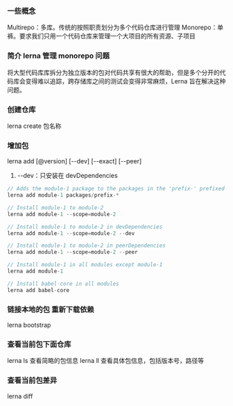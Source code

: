 <!--
 * @Author: 谢树宏
 * @Date: 2022-05-12 16:09:47
 * @LastEditors: 谢树宏
 * @LastEditTime: 2022-05-17 16:47:38
 * @FilePath: /about-study/Lerna.md
-->

### 一些概念

Multirepo：多库。传统的按照职责划分为多个代码仓库进行管理
Monorepo：单裤。要求我们只用一个代码仓库来管理一个大项目的所有资源、子项目

### 简介 lerna 管理 monorepo 问题

将大型代码库库拆分为独立版本的包对代码共享有很大的帮助，但是多个分开的代码库会变得难以追踪，跨存储库之间的测试会变得非常麻烦，Lerna 旨在解决这种问题。

### 创建仓库

lerna create 包名称

### 增加包

lerna add <package>[@version] [--dev] [--exact] [--peer]

1. --dev：只安装在 devDependencies

```js
// Adds the module-1 package to the packages in the 'prefix-' prefixed folders
lerna add module-1 packages/prefix-*

// Install module-1 to module-2
lerna add module-1 --scope=module-2

// Install module-1 to module-2 in devDependencies
lerna add module-1 --scope=module-2 --dev

// Install module-1 to module-2 in peerDependencies
lerna add module-1 --scope=module-2 --peer

// Install module-1 in all modules except module-1
lerna add module-1

// Install babel-core in all modules
lerna add babel-core
```

### 链接本地的包 重新下载依赖

lerna bootstrap

### 查看当前包下面仓库

lerna ls 查看简略的包信息
lerna ll 查看具体包信息，包括版本号，路径等

### 查看当前包差异

lerna diff
